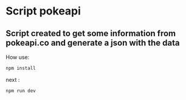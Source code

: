 # Script pokeapi
 
## Script created to get some information from pokeapi.co and generate a json with the data

How use:

```bash
npm install
```

next :

```bash
npm run dev
```


